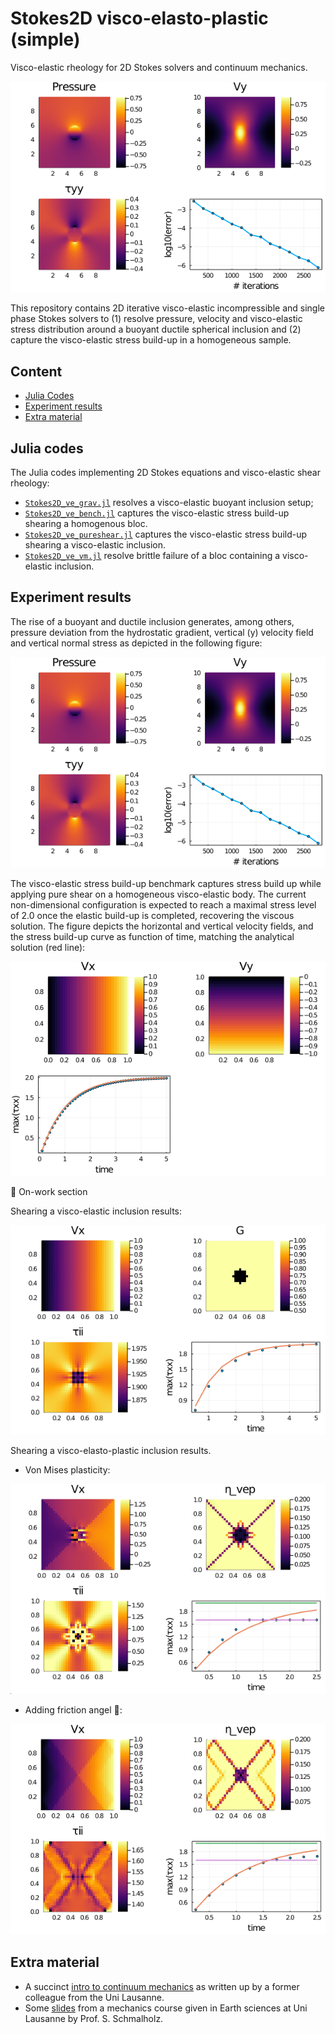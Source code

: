 # Stokes2D visco-elasto-plastic (simple)
Visco-elastic rheology for 2D Stokes solvers and continuum mechanics.

![](docs/output_ve.png)

This repository contains 2D iterative visco-elastic incompressible and single phase Stokes solvers to (1) resolve pressure, velocity and visco-elastic stress distribution around a buoyant ductile spherical inclusion and (2) capture the visco-elastic stress build-up in a homogeneous sample.

## Content
* [Julia Codes](#julia-codes)
* [Experiment results](#experiment-results)
* [Extra material](#extra-material)

## Julia codes
The Julia codes implementing 2D Stokes equations and visco-elastic shear rheology:
- [`Stokes2D_ve_grav.jl`](Stokes2D_ve_grav.jl) resolves a visco-elastic buoyant inclusion setup;
- [`Stokes2D_ve_bench.jl`](Stokes2D_ve_bench.jl) captures the visco-elastic stress build-up shearing a homogenous bloc.
- [`Stokes2D_ve_pureshear.jl`](Stokes2D_ve_pureshear.jl) captures the visco-elastic stress build-up shearing a visco-elastic inclusion.
- [`Stokes2D_ve_vm.jl`](Stokes2D_ve_vm.jl) resolve brittle failure of a bloc containing a visco-elastic inclusion.

## Experiment results
The rise of a buoyant and ductile inclusion generates, among others, pressure deviation from the hydrostatic gradient, vertical (y) velocity field and vertical normal stress as depicted in the following figure:

![](docs/output_ve_grav.png)

The visco-elastic stress build-up benchmark captures stress build up while applying pure shear on a homogeneous visco-elastic body. The current non-dimensional configuration is expected to reach a maximal stress level of 2.0 once the elastic build-up is completed, recovering the viscous solution. The figure depicts the horizontal and vertical velocity fields, and the stress build-up curve as function of time, matching the analytical solution (red line):

![](docs/output_ve_bench.png)

🚧 On-work section

Shearing a visco-elastic inclusion results:

![](docs/output_ve_pureshear.png)

Shearing a visco-elasto-plastic inclusion results.

- Von Mises plasticity:

![](docs/output_ve_vm.png)

- Adding friction angel 👼:

![](docs/output_ve_vm_phi.png)


## Extra material
- A succinct [intro to continuum mechanics](docs/intro_continuum_mechanics.pdf) as written up by a former colleague from the Uni Lausanne.
- Some [slides](docs/visco-elast_schmalholz_unil.pdf) from a mechanics course given in Earth sciences at Uni Lausanne by Prof. S. Schmalholz.

